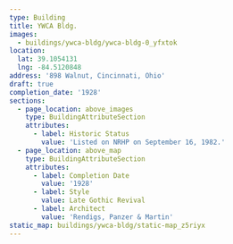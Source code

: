 ```yaml
---
type: Building
title: YWCA Bldg.
images:
  - buildings/ywca-bldg/ywca-bldg-0_yfxtok
location:
  lat: 39.1054131
  lng: -84.5120848
address: '898 Walnut, Cincinnati, Ohio'
draft: true
completion_date: '1928'
sections:
  - page_location: above_images
    type: BuildingAttributeSection
    attributes:
      - label: Historic Status
        value: 'Listed on NRHP on September 16, 1982.'
  - page_location: above_map
    type: BuildingAttributeSection
    attributes:
      - label: Completion Date
        value: '1928'
      - label: Style
        value: Late Gothic Revival
      - label: Architect
        value: 'Rendigs, Panzer & Martin'
static_map: buildings/ywca-bldg/static-map_z5riyx
---
```

